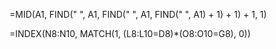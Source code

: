 =MID(A1, FIND(" ", A1, FIND(" ", A1, FIND(" ", A1) + 1) + 1) + 1, 1)


=INDEX(N8:N10, MATCH(1, (L8:L10=D8)*(O8:O10=G8), 0))

